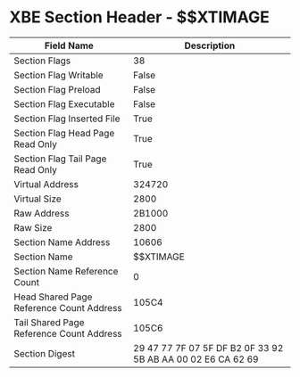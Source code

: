 # XBE Section Header - $$XTIMAGE

| Field Name | Description |
|---|---|
| Section Flags | 38 |
| Section Flag Writable | False |
| Section Flag Preload | False |
| Section Flag Executable | False |
| Section Flag Inserted File | True |
| Section Flag Head Page Read Only | True |
| Section Flag Tail Page Read Only | True |
| Virtual Address | 324720 |
| Virtual Size | 2800 |
| Raw Address | 2B1000 |
| Raw Size | 2800 |
| Section Name Address | 10606 |
| Section Name | $$XTIMAGE |
| Section Name Reference Count | 0 |
| Head Shared Page Reference Count Address | 105C4 |
| Tail Shared Page Reference Count Address | 105C6 |
| Section Digest | 29 47 77 7F 07 5F DF B2 0F 33 92 5B AB AA 00 02 E6 CA 62 69 |
